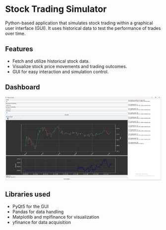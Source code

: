 
# Stock Trading Simulator

Python-based application that simulates stock trading within a graphical user interface (GUI). It uses historical data to test the performance of trades over time.

## Features

- Fetch and utilize historical stock data.
- Visualize stock price movements and trading outcomes.
- GUI for easy interaction and simulation control.

## Dashboard
![Dashboard Preview](img/img.png)

## Libraries used

- PyQt5 for the GUI
- Pandas for data handling
- Matplotlib and mplfinance for visualization
- yfinance for data acquisition
